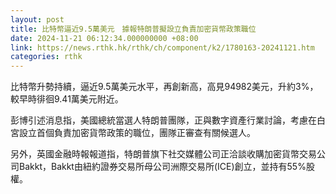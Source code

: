 ```yaml
---
layout: post
title: 比特幣逼近9.5萬美元　據報特朗普擬設立負責加密貨幣政策職位
date: 2024-11-21 06:12:34.000000000 +08:00
link: https://news.rthk.hk/rthk/ch/component/k2/1780163-20241121.htm
categories: rthk
---
```


比特幣升勢持續，逼近9.5萬美元水平，再創新高，高見94982美元，升約3%，較早時徘徊9.41萬美元附近。

彭博引述消息指，美國總統當選人特朗普團隊，正與數字資產行業討論，考慮在白宮設立首個負責加密貨幣政策的職位，團隊正審查有關候選人。

另外，英國金融時報報道指，特朗普旗下社交媒體公司正洽談收購加密貨幣交易公司Bakkt，Bakkt由紐約證券交易所母公司洲際交易所(ICE)創立，並持有55%股權。
